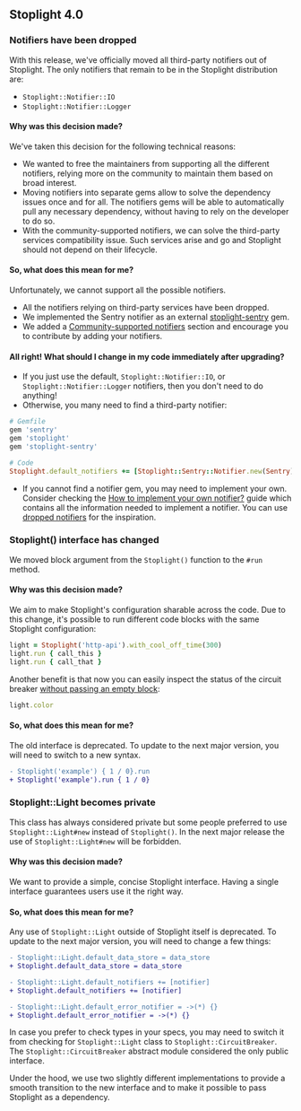 ## Stoplight 4.0

### Notifiers have been dropped

With this release, we've officially moved all third-party notifiers out of Stoplight.
The only notifiers that remain to be in the Stoplight distribution are:

* `Stoplight::Notifier::IO`
* `Stoplight::Notifier::Logger`

#### Why was this decision made?

We've taken this decision for the following technical reasons:

* We wanted to free the maintainers from supporting all the different notifiers, relying more on 
  the community to maintain them based on broad interest.
* Moving notifiers into separate gems allow to solve the dependency issues once and for all.
  The notifiers gems will be able to automatically pull any necessary dependency, without having to 
  rely on the developer to do so.
* With the community-supported notifiers, we can solve the third-party services compatibility issue. Such services 
  arise and go and Stoplight should not depend on their lifecycle.

#### So, what does this mean for me?

Unfortunately, we cannot support all the possible notifiers. 

* All the notifiers relying on third-party services have been dropped.
* We implemented the Sentry notifier as an external [stoplight-sentry] gem.
* We added a [Community-supported notifiers] section and encourage you to contribute by adding your notifiers.

#### All right! What should I change in my code immediately after upgrading?

* If you just use the default, `Stoplight::Notifier::IO`, or `Stoplight::Notifier::Logger` notifiers, then you 
  don't need to do anything!
* Otherwise, you many need to find a third-party notifier:
```ruby
# Gemfile
gem 'sentry'
gem 'stoplight'
gem 'stoplight-sentry'

# Code 
Stoplight.default_notifiers += [Stoplight::Sentry::Notifier.new(Sentry)]
```
* If you cannot find a notifier gem, you may need to implement your own. Consider checking the 
  [How to implement your own notifier?]  guide which contains all the information needed to implement a notifier. You 
  can use [dropped notifiers] for the inspiration.

### Stoplight() interface has changed

We moved block argument from the `Stoplight()` function to the `#run` method.

#### Why was this decision made?

We aim to make Stoplight's configuration sharable across the code. Due to this change, it's possible to run 
different code blocks with the same Stoplight configuration:

```ruby
light = Stoplight('http-api').with_cool_off_time(300)
light.run { call_this }
light.run { call_that }
```

Another benefit is that now you can easily inspect the status of the circuit breaker [without passing an empty block]:  

```ruby
light.color 
```

#### So, what does this mean for me?

The old interface is deprecated. To update to the next major version, you will need to switch to a new syntax.
 
```diff
- Stoplight('example') { 1 / 0}.run
+ Stoplight('example').run { 1 / 0} 
```

### Stoplight::Light becomes private

This class has always considered private but some people preferred to use `Stoplight::Light#new` instead of 
`Stoplight()`. In the next major release the use of `Stoplight::Light#new` will be forbidden. 

#### Why was this decision made?

We want to provide a simple, concise Stoplight interface. Having a single interface guarantees users 
use it the right way.

#### So, what does this mean for me?

Any use of `Stoplight::Light` outside of Stoplight itself is deprecated. To update to the next major version, you 
will need to change a few things:

```diff
- Stoplight::Light.default_data_store = data_store
+ Stoplight.default_data_store = data_store
```

```diff
- Stoplight::Light.default_notifiers += [notifier]
+ Stoplight.default_notifiers += [notifier]
```

```diff
- Stoplight::Light.default_error_notifier = ->(*) {}
+ Stoplight.default_error_notifier = ->(*) {}
```

In case you prefer to check types in your specs, you may need to switch it from checking for `Stoplight::Light` class
to `Stoplight::CircuitBreaker`. The `Stoplight::CircuitBreaker` abstract module considered the only public interface. 

Under the hood, we use two slightly different implementations to provide a smooth transition to the new interface 
and to make it possible to pass Stoplight as a dependency.   



[stoplight-sentry]: https://github.com/bolshakov/stoplight-sentry
[Community-supported notifiers]: https://github.com/bolshakov/stoplight/tree/master#community-supported-notifiers
[How to implement your own notifier?]: https://github.com/bolshakov/stoplight/tree/master#how-to-implement-your-own-notifier
[dropped notifiers]: https://github.com/bolshakov/stoplight/tree/v3.0.1/lib/stoplight/notifier
[without passing an empty block]: https://github.com/bolshakov/stoplight-admin/blob/9c9848eb94410e46b20972548f0863db224cb6da/lib/sinatra/stoplight_admin.rb#L30
